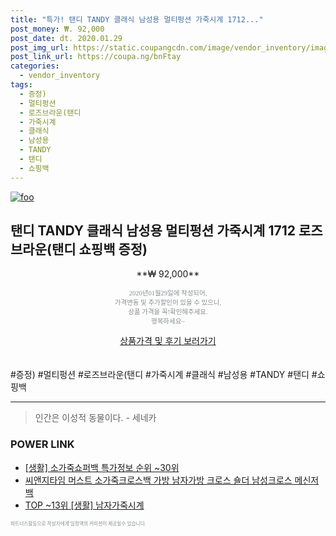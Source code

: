 ```yaml
--- 
title: "특가! 탠디 TANDY 클래식 남성용 멀티펑션 가죽시계 1712..." 
post_money: ₩. 92,000 
post_date: dt. 2020.01.29 
post_img_url: https://static.coupangcdn.com/image/vendor_inventory/images/2018/11/27/14/2/8f8e1d36-0748-441e-9b50-5d02d3b76299.jpg 
post_link_url: https://coupa.ng/bnFtay 
categories: 
  - vendor_inventory 
tags: 
  - 증정) 
  - 멀티펑션 
  - 로즈브라운(탠디 
  - 가죽시계 
  - 클래식 
  - 남성용 
  - TANDY 
  - 탠디 
  - 쇼핑백 
--- 
```

[![foo](https://static.coupangcdn.com/image/vendor_inventory/images/2018/11/27/14/2/8f8e1d36-0748-441e-9b50-5d02d3b76299.jpg)](https://coupa.ng/bnFtay) 

## 탠디 TANDY 클래식 남성용 멀티펑션 가죽시계 1712 로즈브라운(탠디 쇼핑백 증정) 
<p style="text-align: center;">**₩ 92,000**</p> 
<p style="text-align: center;"><span style="color: #898c8f; font-family: Georgia,Times,serif; font-size: 0.75em;">2020년01월29일에 작성되어, <br>가격변동 및 추가할인이 있을 수 있으니,<br> 상품 가격을 꼭!확인해주세요.<br>행복하세요~</span> 
</p>	 
<div markdown="0" style="text-align: center;"><a href="https://coupa.ng/bnFtay" class="btn btn--success">상품가격 및 후기 보러가기</a></div> 
<br><br> 
  #증정) #멀티펑션 #로즈브라운(탠디 #가죽시계 #클래식 #남성용 #TANDY #탠디 #쇼핑백 
<hr> 

> 인간은 이성적 동물이다. - 세네카 


### POWER LINK

* <a href="https://blog.naver.com/sakai111/221780980373" target="_blank"> [생활] 소가죽쇼퍼백 특가정보 순위 ~30위</a>
* <a href="https://blog.naver.com/sakai111/221783630944" target="_blank">씨앤지타임 머스트 소가죽크로스백 가방 남자가방 크로스 숄더 남성크로스 메신저백</a>
* <a href="https://blog.naver.com/fasyy4321/221782290124" target="_blank"> TOP ~13위 [생활] 남자가죽시계</a>

<span style="color: #898c8f; font-family: Georgia,Times,serif; font-size: 0.55em;">파트너스활동으로 작성자에게 일정액의 커미션이 제공될수 있습니다.</span> 
